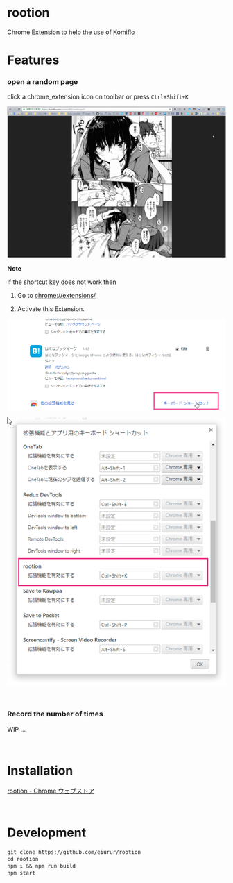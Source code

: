 rootion
=====

Chrome Extension to help the use of <a href="https://komiflo.com/" target="_blank">Komiflo</a>

# Features

### open a random page

click a chrome_extension icon on toolbar or press `Ctrl+Shift+K`

![open_random_comic](https://github.com/eiurur/rootion/raw/master/demo/open_random_comic.gif)

**Note**

If the shortcut key does not work then 

1. Go to <a href="chrome://extensions/" target="_blank">chrome://extensions/</a>

2. Activate this Extension.

![1](https://github.com/eiurur/rootion/raw/master/demo/description/activate_1.png)

![2](https://github.com/eiurur/rootion/raw/master/demo/description/activate_2.png)

<br>

### Record the number of times

WIP ...


<br>

# Installation

<a href="https://chrome.google.com/webstore/detail/ofgfnmcpbapebapilnaingncapagapgp" target="_blank">rootion - Chrome ウェブストア</a>

<br>

# Development

    git clone https://github.com/eiurur/rootion
    cd rootion
    npm i && npm run build
    npm start
